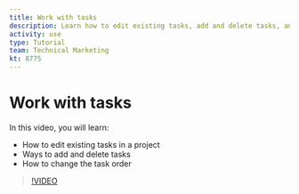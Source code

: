 ```yaml
---
title: Work with tasks
description: Learn how to edit existing tasks, add and delete tasks, and change the task order on a project in [!DNL Adobe Workfront].
activity: use
type: Tutorial
team: Technical Marketing
kt: 8775
---
```

# Work with tasks

In this video, you will learn:

* How to edit existing tasks in a project
* Ways to add and delete tasks
* How to change the task order

>[!VIDEO](https://video.tv.adobe.com/v/335088/?quality=12)
